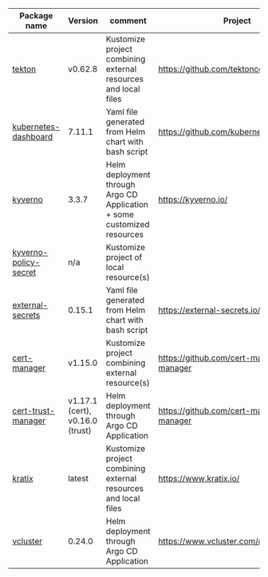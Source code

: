 | Package name                                   | Version                         | comment                                                                 | Project                                      |
|------------------------------------------------|---------------------------------|-------------------------------------------------------------------------|----------------------------------------------|
| [tekton](tekton)                               | v0.62.8                         | Kustomize project combining external resources and local files          | https://github.com/tektoncd/pipeline/        |
| [kubernetes-dashboard](kubernetes-dashboard)   | 7.11.1                          | Yaml file generated from Helm chart with bash script                    | https://github.com/kubernetes/dashboard      |
| [kyverno](kyverno)                             | 3.3.7                           | Helm deployment through Argo CD Application + some customized resources | https://kyverno.io/                          |
| [kyverno-policy-secret](kyverno-policy-secret) | n/a                             | Kustomize project of local resource(s)                                  |                                              |
| [external-secrets](external-secrets)           | 0.15.1                          | Yaml file generated from Helm chart with bash script                    | https://external-secrets.io/latest/          |
| [cert-manager](cert-manager)                   | v1.15.0                         | Kustomize project combining external resource(s)                        | https://github.com/cert-manager/cert-manager |
| [cert-trust-manager](cert-trust-manager)       | v1.17.1 (cert), v0.16.0 (trust) | Helm deployment through Argo CD Application                             | https://github.com/cert-manager/cert-manager |
| [kratix](kratix)                               | latest                          | Kustomize project combining external resources and local files          | https://www.kratix.io/                       |
| [vcluster](vcluster)                           | 0.24.0                          | Helm deployment through Argo CD Application                             | https://www.vcluster.com/docs                |